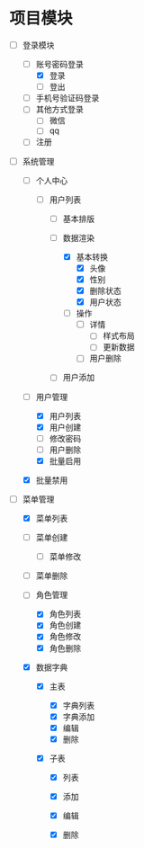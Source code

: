 # 项目模块

- [ ] 登录模块

  - [ ] 账号密码登录
    - [x] 登录
    - [ ] 登出
  - [ ] 手机号验证码登录
  - [ ] 其他方式登录
    - [ ] 微信
    - [ ] qq

  - [ ] 注册

- [ ] 系统管理

  - [ ] 个人中心

    - [ ] 用户列表

      - [ ] 基本排版

      - [ ] 数据渲染

        - [x] 基本转换
          - [x] 头像
          - [x] 性别
          - [x] 删除状态
          - [x] 用户状态
        - [ ] 操作
          - [ ] 详情
            - [ ] 样式布局
            - [ ] 更新数据
          - [ ] 用户删除

      - [ ] 用户添加

        

  - [ ] 用户管理

    - [x] 用户列表
    - [x] 用户创建
    - [ ] 修改密码
    - [ ] 用户删除
    - [x] 批量启用
  - [x] 批量禁用
  
- [ ] 菜单管理
  
    - [x] 菜单列表
  - [ ] 菜单创建
    - [ ] 菜单修改
  - [ ] 菜单删除
  
  - [ ] 角色管理

    - [x] 角色列表
    - [x] 角色创建
    - [x] 角色修改
    - [x] 角色删除
  
  - [x] 数据字典
    
    - [x] 主表
      
      - [x] 字典列表
      - [x] 字典添加
      - [x] 编辑
      - [x] 删除
      
    - [x] 子表
      
      - [x] 列表
      
      - [x] 添加
      
      - [x] 编辑
      
      - [x] 删除
      
        
      
      